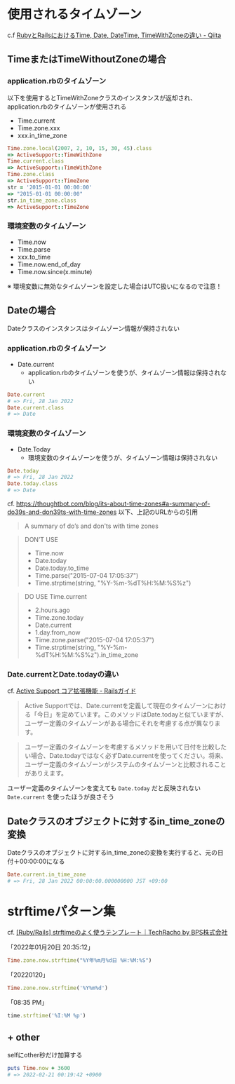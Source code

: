 # 使用されるタイムゾーン

c.f [RubyとRailsにおけるTime, Date, DateTime, TimeWithZoneの違い - Qiita](https://qiita.com/jnchito/items/cae89ee43c30f5d6fa2c#activesupporttimewithzone%E3%82%AF%E3%83%A9%E3%82%B9)

## TimeまたはTimeWithoutZoneの場合

### application.rbのタイムゾーン

以下を使用するとTimeWithZoneクラスのインスタンスが返却され、application.rbのタイムゾーンが使用される
- Time.current
- Time.zone.xxx
- xxx.in_time_zone

```ruby
Time.zone.local(2007, 2, 10, 15, 30, 45).class
=> ActiveSupport::TimeWithZone
Time.current.class
=> ActiveSupport::TimeWithZone
Time.zone.class
=> ActiveSupport::TimeZone
str = '2015-01-01 00:00:00'
=> "2015-01-01 00:00:00"
str.in_time_zone.class
=> ActiveSupport::TimeZone
```

### 環境変数のタイムゾーン

- Time.now
- Time.parse
- xxx.to_time
- Time.now.end_of_day
- Time.now.since(x.minute)

※ 環境変数に無効なタイムゾーンを設定した場合はUTC扱いになるので注意！

## Dateの場合

Dateクラスのインスタンスはタイムゾーン情報が保持されない

### application.rbのタイムゾーン

- Date.current
    - application.rbのタイムゾーンを使うが、タイムゾーン情報は保持されない

```ruby
Date.current
# => Fri, 28 Jan 2022
Date.current.class
# => Date
```


### 環境変数のタイムゾーン
-  Date.Today
    - 環境変数のタイムゾーンを使うが、タイムゾーン情報は保持されない
```ruby
Date.today
# => Fri, 28 Jan 2022
Date.today.class
# => Date
```

cf. https://thoughtbot.com/blog/its-about-time-zones#a-summary-of-do39s-and-don39ts-with-time-zones
以下、上記のURLからの引用
> A summary of do’s and don'ts with time zones

> DON’T USE
> * Time.now
> * Date.today
> * Date.today.to_time
> * Time.parse("2015-07-04 17:05:37")
> * Time.strptime(string, "%Y-%m-%dT%H:%M:%S%z")

> DO USE
> Time.current
> * 2.hours.ago
> * Time.zone.today
> * Date.current
> * 1.day.from_now
> * Time.zone.parse("2015-07-04 17:05:37")
> * Time.strptime(string, "%Y-%m-%dT%H:%M:%S%z").in_time_zone

### Date.currentとDate.todayの違い

cf. [Active Support コア拡張機能 - Railsガイド](https://railsguides.jp/active_support_core_extensions.html#date-current)

> Active Supportでは、Date.currentを定義して現在のタイムゾーンにおける「今日」を定めています。このメソッドはDate.todayと似ていますが、ユーザー定義のタイムゾーンがある場合にそれを考慮する点が異なります。

> ユーザー定義のタイムゾーンを考慮するメソッドを用いて日付を比較したい場合、Date.todayではなく必ずDate.currentを使ってください。将来、ユーザー定義のタイムゾーンがシステムのタイムゾーンと比較されることがありえます。

ユーザー定義のタイムゾーンを変えても `Date.today` だと反映されない
`Date.current` を使ったほうが良さそう

## Dateクラスのオブジェクトに対するin_time_zoneの変換

Dateクラスのオブジェクトに対するin_time_zoneの変換を実行すると、元の日付＋00:00:00になる

```ruby
Date.current.in_time_zone
# => Fri, 28 Jan 2022 00:00:00.000000000 JST +09:00
```

# strftimeパターン集

cf. [[Ruby/Rails] strftimeのよく使うテンプレート｜TechRacho by BPS株式会社](https://techracho.bpsinc.jp/hachi8833/2016_10_06/25960)

「2022年01月20日 20:35:12」
```ruby
Time.zone.now.strftime("%Y年%m月%d日 %H:%M:%S")
```

「20220120」
```ruby
Time.zone.now.strftime('%Y%m%d')
```

「08:35 PM」
```ruby
time.strftime('%I:%M %p')
```

## + other

selfにother秒だけ加算する

```ruby
puts Time.now + 3600
# => 2022-02-21 00:19:42 +0900
```
